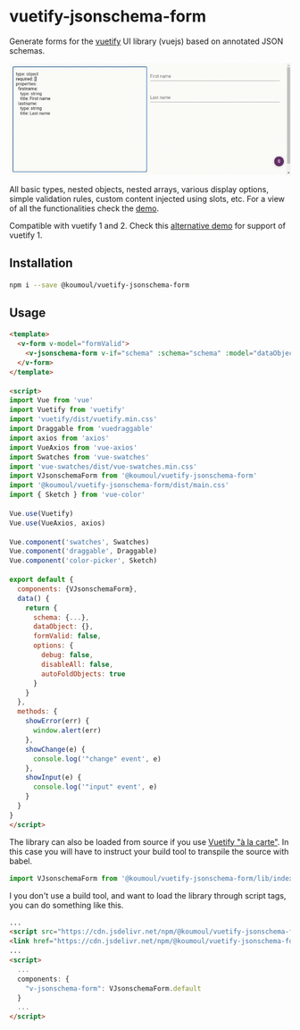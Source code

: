 # vuetify-jsonschema-form

Generate forms for the [vuetify](https://vuetifyjs.com/en/) UI library (vuejs) based on annotated JSON schemas.

![](doc/static/demo-video.gif)

All basic types, nested objects, nested arrays, various display options, simple validation rules, custom content injected using slots, etc. For a view of all the functionalities check the [demo](https://koumoul-dev.github.io/vuetify-jsonschema-form/latest/).

Compatible with vuetify 1 and 2. Check this [alternative demo](https://koumoul-dev.github.io/vuetify-jsonschema-form/latest/vuetify1.html) for support of vuetify 1.

## Installation

```bash
npm i --save @koumoul/vuetify-jsonschema-form
```

## Usage

```html
<template>
  <v-form v-model="formValid">
    <v-jsonschema-form v-if="schema" :schema="schema" :model="dataObject" :options="options" @error="showError" @change="showChange" @input="showInput" />
  </v-form>
</template>

<script>
import Vue from 'vue'
import Vuetify from 'vuetify'
import 'vuetify/dist/vuetify.min.css'
import Draggable from 'vuedraggable'
import axios from 'axios'
import VueAxios from 'vue-axios'
import Swatches from 'vue-swatches'
import 'vue-swatches/dist/vue-swatches.min.css'
import VJsonschemaForm from '@koumoul/vuetify-jsonschema-form'
import '@koumoul/vuetify-jsonschema-form/dist/main.css'
import { Sketch } from 'vue-color'

Vue.use(Vuetify)
Vue.use(VueAxios, axios)

Vue.component('swatches', Swatches)
Vue.component('draggable', Draggable)
Vue.component('color-picker', Sketch)

export default {
  components: {VJsonschemaForm},
  data() {
    return {
      schema: {...},
      dataObject: {},
      formValid: false,
      options: {
        debug: false,
        disableAll: false,
        autoFoldObjects: true
      }
    }
  },
  methods: {
    showError(err) {
      window.alert(err)
    },
    showChange(e) {
      console.log('"change" event', e)
    },
    showInput(e) {
      console.log('"input" event', e)
    }
  }
}
</script>
```

The library can also be loaded from source if you use [Vuetify "à la carte"](https://vuetifyjs.com/en/framework/a-la-carte). In this case you will have to instruct your build tool to transpile the source with babel.

```js
import VJsonschemaForm from '@koumoul/vuetify-jsonschema-form/lib/index.vue'
```

I you don't use a build tool, and want to load the library through script tags, you can do something like this.

```html
...
<script src="https://cdn.jsdelivr.net/npm/@koumoul/vuetify-jsonschema-form@0.26/dist/main.js"></script>
<link href="https://cdn.jsdelivr.net/npm/@koumoul/vuetify-jsonschema-form@0.26/dist/main.css" rel="stylesheet">
...
<script>
  ...
  components: {
    "v-jsonschema-form": VJsonschemaForm.default
  }
  ...
</script>
```
